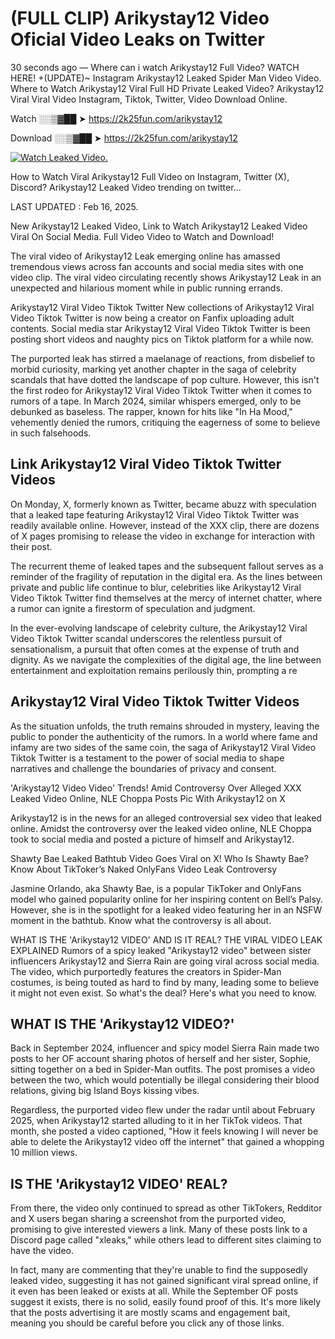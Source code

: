 # (FULL CLIP) Arikystay12 Video Oficial Video Leaks on Twitter

30 seconds ago — Where can i watch Arikystay12 Full Video? WATCH HERE! +(UPDATE)~ Instagram Arikystay12 Leaked Spider Man Video Video. Where to Watch Arikystay12 Viral Full HD Private Leaked Video? Arikystay12 Viral Viral Video Instagram, Tiktok, Twitter, Video Download Online.

Watch ░░▒▓██ ➤ https://2k25fun.com/arikystay12

Download ░░▒▓██ ➤ https://2k25fun.com/arikystay12

[![Watch Leaked Video.](https://miro.medium.com/v2/resize:fit:828/format:webp/1*cilzJN44JGOrTw9NJCrNHA.gif "Watch Leaked Video")](https://2k25fun.com/arikystay12)

How to Watch Viral Arikystay12 Full Video on Instagram, Twitter (X), Discord? Arikystay12 Leaked Video trending on twitter...

LAST UPDATED : Feb 16, 2025.

New Arikystay12 Leaked Video, Link to Watch Arikystay12 Leaked Video Viral On Social Media. Full Video Video to Watch and Download!

The viral video of Arikystay12 Leak emerging online has amassed tremendous views across fan accounts and social media sites with one video clip. The viral video circulating recently shows Arikystay12 Leak in an unexpected and hilarious moment while in public running errands.

Arikystay12 Viral Video Tiktok Twitter New collections of Arikystay12 Viral Video Tiktok Twitter is now being a creator on Fanfix uploading adult contents. Social media star Arikystay12 Viral Video Tiktok Twitter is been posting short videos and naughty pics on Tiktok platform for a while now.

The purported leak has stirred a maelanage of reactions, from disbelief to morbid curiosity, marking yet another chapter in the saga of celebrity scandals that have dotted the landscape of pop culture. However, this isn't the first rodeo for Arikystay12 Viral Video Tiktok Twitter when it comes to rumors of a tape. In March 2024, similar whispers emerged, only to be debunked as baseless. The rapper, known for hits like "In Ha Mood," vehemently denied the rumors, critiquing the eagerness of some to believe in such falsehoods.

## Link Arikystay12 Viral Video Tiktok Twitter Videos

On Monday, X, formerly known as Twitter, became abuzz with speculation that a leaked tape featuring Arikystay12 Viral Video Tiktok Twitter was readily available online. However, instead of the XXX clip, there are dozens of X pages promising to release the video in exchange for interaction with their post.

The recurrent theme of leaked tapes and the subsequent fallout serves as a reminder of the fragility of reputation in the digital era. As the lines between private and public life continue to blur, celebrities like Arikystay12 Viral Video Tiktok Twitter find themselves at the mercy of internet chatter, where a rumor can ignite a firestorm of speculation and judgment.

In the ever-evolving landscape of celebrity culture, the Arikystay12 Viral Video Tiktok Twitter scandal underscores the relentless pursuit of sensationalism, a pursuit that often comes at the expense of truth and dignity. As we navigate the complexities of the digital age, the line between entertainment and exploitation remains perilously thin, prompting a re

##  Arikystay12 Viral Video Tiktok Twitter Videos

As the situation unfolds, the truth remains shrouded in mystery, leaving the public to ponder the authenticity of the rumors. In a world where fame and infamy are two sides of the same coin, the saga of Arikystay12 Viral Video Tiktok Twitter is a testament to the power of social media to shape narratives and challenge the boundaries of privacy and consent.

'Arikystay12 Video Video' Trends! Amid Controversy Over Alleged XXX Leaked Video Online, NLE Choppa Posts Pic With Arikystay12 on X

Arikystay12 is in the news for an alleged controversial sex video that leaked online. Amidst the controversy over the leaked video online, NLE Choppa took to social media and posted a picture of himself and Arikystay12.

Shawty Bae Leaked Bathtub Video Goes Viral on X! Who Is Shawty Bae? Know About TikToker’s Naked OnlyFans Video Leak Controversy

Jasmine Orlando, aka Shawty Bae, is a popular TikToker and OnlyFans model who gained popularity online for her inspiring content on Bell’s Palsy. However, she is in the spotlight for a leaked video featuring her in an NSFW moment in the bathtub. Know what the controversy is all about.

WHAT IS THE 'Arikystay12 VIDEO' AND IS IT REAL? THE VIRAL VIDEO LEAK EXPLAINED Rumors of a spicy leaked "Arikystay12 video" between sister influencers Arikystay12 and Sierra Rain are going viral across social media. The video, which purportedly features the creators in Spider-Man costumes, is being touted as hard to find by many, leading some to believe it might not even exist. So what's the deal? Here's what you need to know.

## WHAT IS THE 'Arikystay12 VIDEO?'

Back in September 2024, influencer and spicy model Sierra Rain made two posts to her OF account sharing photos of herself and her sister, Sophie, sitting together on a bed in Spider-Man outfits. The post promises a video between the two, which would potentially be illegal considering their blood relations, giving big Island Boys kissing vibes.

Regardless, the purported video flew under the radar until about February 2025, when Arikystay12 started alluding to it in her TikTok videos. That month, she posted a video captioned, "How it feels knowing I will never be able to delete the Arikystay12 video off the internet" that gained a whopping 10 million views.

## IS THE 'Arikystay12 VIDEO' REAL?

From there, the video only continued to spread as other TikTokers, Redditor and X users began sharing a screenshot from the purported video, promising to give interested viewers a link. Many of these posts link to a Discord page called "xleaks," while others lead to different sites claiming to have the video.

In fact, many are commenting that they're unable to find the supposedly leaked video, suggesting it has not gained significant viral spread online, if it even has been leaked or exists at all. While the September OF posts suggest it exists, there is no solid, easily found proof of this. It's more likely that the posts advertising it are mostly scams and engagement bait, meaning you should be careful before you click any of those links.